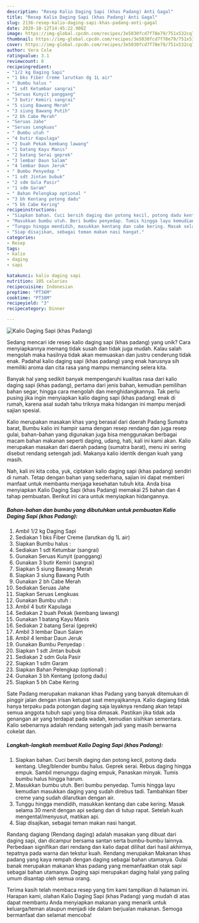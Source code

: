```yaml
---
description: "Resep Kalio Daging Sapi (khas Padang) Anti Gagal"
title: "Resep Kalio Daging Sapi (khas Padang) Anti Gagal"
slug: 2136-resep-kalio-daging-sapi-khas-padang-anti-gagal
date: 2020-10-12T14:45:22.908Z
image: https://img-global.cpcdn.com/recipes/3e5030fcd7f78e79/751x532cq70/kalio-daging-sapi-khas-padang-foto-resep-utama.jpg
thumbnail: https://img-global.cpcdn.com/recipes/3e5030fcd7f78e79/751x532cq70/kalio-daging-sapi-khas-padang-foto-resep-utama.jpg
cover: https://img-global.cpcdn.com/recipes/3e5030fcd7f78e79/751x532cq70/kalio-daging-sapi-khas-padang-foto-resep-utama.jpg
author: Vera Cole
ratingvalue: 3.1
reviewcount: 8
recipeingredient:
- "1/2 kg Daging Sapi"
- "1 bks Fiber Creme larutkan dg 1L air"
- " Bumbu halus "
- "1 sdt Ketumbar sangrai"
- "Seruas Kunyit panggang"
- "3 butir Kemiri sangrai"
- "5 siung Bawang Merah"
- "3 siung Bawang Putih"
- "2 bh Cabe Merah"
- "Seruas Jahe"
- "Seruas Lengkuas"
- " Bumbu utuh "
- "4 butir Kapulaga"
- "2 buah Pekak kembang lawang"
- "1 batang Kayu Manis"
- "2 batang Serai geprek"
- "3 lembar Daun Salam"
- "4 lembar Daun Jeruk"
- " Bumbu Penyedap "
- "1 sdt Jintan bubuk"
- "2 sdm Gula Pasir"
- "1 sdm Garam"
- " Bahan Pelengkap optional "
- "3 bh Kentang potong dadu"
- "5 bh Cabe Kering"
recipeinstructions:
- "Siapkan bahan. Cuci bersih daging dan potong kecil, potong dadu kentang. Uleg/blender bumbu halus. Geprek serai. Rebus daging hingga empuk. Sambil menunggu daging empuk, Panaskan minyak. Tumis bumbu halus hingga harum."
- "Masukkan bumbu utuh. Beri bumbu penyedap. Tumis hingga layu kemudian masukkan daging yang sudah direbus tadi. Tambahkan fiber creme yang sudah dilarutkan dengan air."
- "Tunggu hingga mendidih, masukkan kentang dan cabe kering. Masak selama 30 menit dengan api sedang dan di tutup rapat. Setelah kuah mengental/menyusut, matikan api."
- "Siap disajikan, sebagai teman makan nasi hangat."
categories:
- Resep
tags:
- kalio
- daging
- sapi

katakunci: kalio daging sapi 
nutrition: 105 calories
recipecuisine: Indonesian
preptime: "PT36M"
cooktime: "PT38M"
recipeyield: "3"
recipecategory: Dinner

---
```



![Kalio Daging Sapi (khas Padang)](https://img-global.cpcdn.com/recipes/3e5030fcd7f78e79/751x532cq70/kalio-daging-sapi-khas-padang-foto-resep-utama.jpg)

Sedang mencari ide resep kalio daging sapi (khas padang) yang unik? Cara menyiapkannya memang tidak susah dan tidak juga mudah. Kalau salah mengolah maka hasilnya tidak akan memuaskan dan justru cenderung tidak enak. Padahal kalio daging sapi (khas padang) yang enak harusnya sih memiliki aroma dan cita rasa yang mampu memancing selera kita.

Banyak hal yang sedikit banyak mempengaruhi kualitas rasa dari kalio daging sapi (khas padang), pertama dari jenis bahan, kemudian pemilihan bahan segar, hingga cara mengolah dan menghidangkannya. Tak perlu pusing jika ingin menyiapkan kalio daging sapi (khas padang) enak di rumah, karena asal sudah tahu triknya maka hidangan ini mampu menjadi sajian spesial.

Kalio merupakan masakan khas yang berasal dari daerah Padang Sumatra barat, Bumbu kalio ini hampir sama dengan resep rendang dan juga resep gulai, bahan-bahan yang digunakan juga bisa menggunakan berbagai macam bahan makanan seperti daging, udang, hati, kali ini kami akan. Kalio merupakan masakan dari daerah padang (sumatra barat), menu ini sering disebut rendang setengah jadi. Makanya kalio identik dengan kuah yang masih.


Nah, kali ini kita coba, yuk, ciptakan kalio daging sapi (khas padang) sendiri di rumah. Tetap dengan bahan yang sederhana, sajian ini dapat memberi manfaat untuk membantu menjaga kesehatan tubuh kita. Anda bisa menyiapkan Kalio Daging Sapi (khas Padang) memakai 25 bahan dan 4 tahap pembuatan. Berikut ini cara untuk menyiapkan hidangannya.

<!--inarticleads1-->

##### Bahan-bahan dan bumbu yang dibutuhkan untuk pembuatan Kalio Daging Sapi (khas Padang):

1. Ambil 1/2 kg Daging Sapi
1. Sediakan 1 bks Fiber Creme (larutkan dg 1L air)
1. Siapkan  Bumbu halus :
1. Sediakan 1 sdt Ketumbar (sangrai)
1. Gunakan Seruas Kunyit (panggang)
1. Gunakan 3 butir Kemiri (sangrai)
1. Siapkan 5 siung Bawang Merah
1. Siapkan 3 siung Bawang Putih
1. Gunakan 2 bh Cabe Merah
1. Sediakan Seruas Jahe
1. Siapkan Seruas Lengkuas
1. Gunakan  Bumbu utuh :
1. Ambil 4 butir Kapulaga
1. Sediakan 2 buah Pekak (kembang lawang)
1. Gunakan 1 batang Kayu Manis
1. Sediakan 2 batang Serai (geprek)
1. Ambil 3 lembar Daun Salam
1. Ambil 4 lembar Daun Jeruk
1. Gunakan  Bumbu Penyedap :
1. Siapkan 1 sdt Jintan bubuk
1. Sediakan 2 sdm Gula Pasir
1. Siapkan 1 sdm Garam
1. Siapkan  Bahan Pelengkap (optional) :
1. Gunakan 3 bh Kentang (potong dadu)
1. Siapkan 5 bh Cabe Kering


Sate Padang merupakan makanan khas Padang yang banyak ditemukan di pinggir jalan dengan irisan ketupat saat menyajikannya. Kalio dagiang tidak hanya terpaku pada potongan daging saja layaknya rendang akan tetapi semua anggota tubuh sapi yang bisa dimasak. Pastikan jika tidak ada genangan air yang terdapat pada wadah, kemudian sisihkan sementara. Kalio sebenarnya adalah rendang setengah jadi yang masih berwarna cokelat dan. 

<!--inarticleads2-->

##### Langkah-langkah membuat Kalio Daging Sapi (khas Padang):

1. Siapkan bahan. Cuci bersih daging dan potong kecil, potong dadu kentang. Uleg/blender bumbu halus. Geprek serai. Rebus daging hingga empuk. Sambil menunggu daging empuk, Panaskan minyak. Tumis bumbu halus hingga harum.
1. Masukkan bumbu utuh. Beri bumbu penyedap. Tumis hingga layu kemudian masukkan daging yang sudah direbus tadi. Tambahkan fiber creme yang sudah dilarutkan dengan air.
1. Tunggu hingga mendidih, masukkan kentang dan cabe kering. Masak selama 30 menit dengan api sedang dan di tutup rapat. Setelah kuah mengental/menyusut, matikan api.
1. Siap disajikan, sebagai teman makan nasi hangat.


Randang dagiang (Rendang daging) adalah masakan yang dibuat dari daging sapi, dan dicampur bersama santan serta bumbu-bumbu lainnya. Perbedaan signifikan dari rendang dan kalio dapat dilihat dari hasil akhirnya, tepatnya pada warna dan tekstur kuah. Rendang merupakan Makanan khas padang yang kaya rempah dengan daging sebagai bahan utamanya. Gulai banak merupakan makanan khas padang yang memanfaatkan otak sapi sebagai bahan utamanya. Daging sapi merupakan daging halal yang paling umum disantap oleh semua orang. 

Terima kasih telah membaca resep yang tim kami tampilkan di halaman ini. Harapan kami, olahan Kalio Daging Sapi (khas Padang) yang mudah di atas dapat membantu Anda menyiapkan makanan yang menarik untuk keluarga/teman ataupun menjadi ide dalam berjualan makanan. Semoga bermanfaat dan selamat mencoba!
